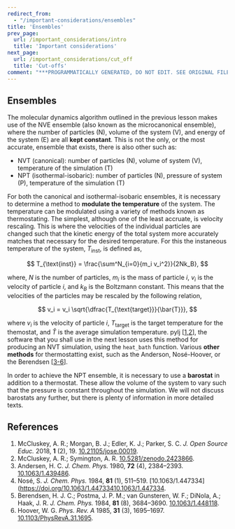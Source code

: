 ```yaml
---
redirect_from:
  - "/important-considerations/ensembles"
title: 'Ensembles'
prev_page:
  url: /important_considerations/intro
  title: 'Important considerations'
next_page:
  url: /important_considerations/cut_off
  title: 'Cut-offs'
comment: "***PROGRAMMATICALLY GENERATED, DO NOT EDIT. SEE ORIGINAL FILES IN /content***"
---
```

## Ensembles

The molecular dynamics algorithm outlined in the previous lesson makes use of the NVE ensemble (also known as the microcanonical ensemble), where the number of particles (N), volume of the system (V), and energy of the system (E) are all **kept constant**.
This is not the only, or the most accurate, ensemble that exists, there is also other such as:
- NVT (canonical): number of particles (N), volume of system (V), temperature of the simulation (T)
- NPT (isothermal-isobaric): number of particles (N), pressure of system (P), temperature of the simulation (T)

For both the canonical and isothermal-isobaric ensembles, it is necessary to determine a method to **modulate the temperature** of the system.
The temperature can be modulated using a variety of methods known as thermostating.
The simplest, although one of the least accruate, is velocity rescaling.
This is where the velocities of the individual particles are changed such that the kinetic energy of the total system more accurately matches that necessary for the desired temperature.
For this the instaneous temperature of the system, $T_{\text{inst}}$, is defined as,

$$ T_{\text{inst}} = \frac{\sum^N_{i=0}{m_i v_i^2}}{2Nk_B}, $$

where, $N$ is the number of particles, $m_i$ is the mass of particle $i$, $v_i$ is the velocity of particle $i$, and $k_B$ is the Boltzmann constant.
This means that the velocities of the particles may be rescaled by the following relation,

$$ v_i = v_i \sqrt{\dfrac{T_{\text{target}}}{\bar{T}}}, $$

where $v_i$ is the velocity of particle $i$, $T_{\text{target}}$ is the target temperature for the themostat, and $\bar{T}$ is the average simulation temperature.
pylj [[1,2](#references)], the software that you shall use in the next lesson uses this method for producing an NVT simulation, using the `heat_bath` function.
Various **other methods** for thermostatting exist, such as the Anderson, Nosé-Hoover, or the Berendsen [[3-6](#references)].

In order to achieve the NPT ensemble, it is necessary to use a **barostat** in addition to a thermostat.
These allow the volume of the system to vary such that the pressure is constant throughout the simulation.
We will not discuss barostats any further, but there is plenty of information in more detailed texts.

## References

1. McCluskey, A. R.; Morgan, B. J.; Edler, K. J.; Parker, S. C. *J. Open Source Educ.* 2018, **1** (2), 19. [10.21105/jose.00019](https://doi.org/10.21105/jose.00019).
2. McCluskey, A. R.; Symington, A. R. [10.5281/zenodo.2423866](http://doi.org/10.5281/zenodo.2423866).
3. Andersen, H. C. *J. Chem. Phys.* 1980, **72** (4), 2384–2393. [10.1063/1.439486](https://doi.org/10.1063/1.439486).
4. Nosé, S. *J. Chem. Phys.* 1984, **81** (1), 511–519. [10.1063/1.447334](https://doi.org/10.1063/1.44733410.1063/1.447334.
5. Berendsen, H. J. C.; Postma, J. P. M.; van Gunsteren, W. F.; DiNola, A.; Haak, J. R. *J. Chem. Phys.* 1984, **81** (8), 3684–3690. [10.1063/1.448118](https://doi.org/10.1063/1.448118).
6. Hoover, W. G. *Phys. Rev. A* 1985, **31** (3), 1695–1697. [10.1103/PhysRevA.31.1695](https://doi.org/10.1103/PhysRevA.31.1695).
